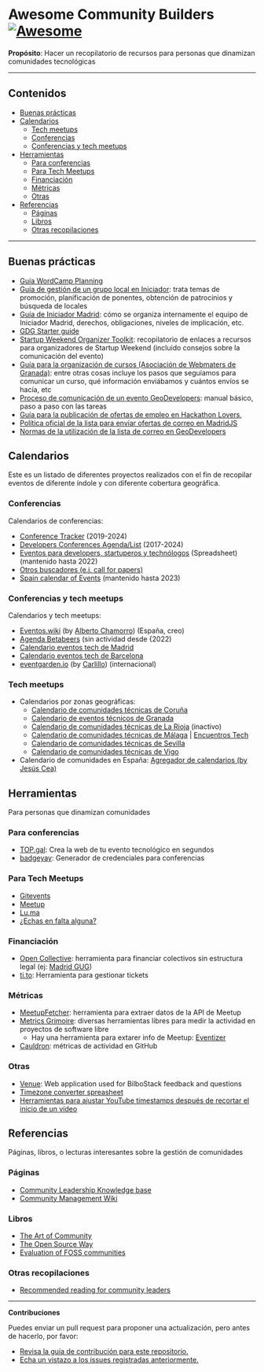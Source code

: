 # Awesome Community Builders  [![Awesome](https://awesome.re/badge.svg)](https://awesome.re)

**Propósito**: Hacer un recopilatorio de recursos para personas que dinamizan comunidades tecnológicas

---

## Contenidos

<!-- START doctoc generated TOC please keep comment here to allow auto update -->
<!-- DON'T EDIT THIS SECTION, INSTEAD RE-RUN doctoc TO UPDATE -->

- [Buenas prácticas](#buenas-pr%C3%A1cticas)
- [Calendarios](#calendarios)
  - [Tech meetups](#tech-meetups)
  - [Conferencias](#conferencias)
  - [Conferencias y tech meetups](#conferencias-y-tech-meetups)
- [Herramientas](#herramientas)
  - [Para conferencias](#para-conferencias)
  - [Para Tech Meetups](#para-tech-meetups)
  - [Financiación](#financiaci%C3%B3n)
  - [Métricas](#m%C3%A9tricas)
  - [Otras](#otras)
- [Referencias](#referencias)
  - [Páginas](#p%C3%A1ginas)
  - [Libros](#libros)
  - [Otras recopilaciones](#otras-recopilaciones)

<!-- END doctoc generated TOC please keep comment here to allow auto update -->

---

## Buenas prácticas

* [Guía WordCamp Planning](https://plan.wordcamp.org/)
* [Guía de gestión de un grupo local en Iniciador](https://docs.google.com/document/d/1gzQsYbVYFrorZpCoVTlp2d5fi9ZYUAs2qNIgMcxCOWE/edit?usp=sharing): trata temas de promoción, planificación de ponentes, obtención de patrocinios y búsqueda de locales
* [Guía de Iniciador Madrid](https://docs.google.com/document/d/1sPw0eemise5JPEZz1-WCphcdPNB12ZiftHpC80MThvo/edit): cómo se organiza internamente el equipo de Iniciador Madrid, derechos, obligaciones, niveles de implicación, etc.
* [GDG Starter guide](https://developers.google.com/groups/start/)
* [Startup Weekend Organizer Toolkit](https://docs.google.com/spreadsheets/d/1TKu0PRXPdqBeM2eA2kcYv5WLsAN_EAyX3e5pnLh92Kc/edit?usp=sharing): recopilatorio de enlaces a recursos para organizadores de Startup Weekend (incluido consejos sobre la comunicación del evento)
* [Guía para la organización de cursos (Asociación de Webmaters de Granada)](https://docs.google.com/document/d/1OQq1_UxPpFecnaTC_fw5hkj7OfLqUoQgFYVOe-dh3-U/edit?usp=sharing): entre otras cosas incluye los pasos que seguíamos para comunicar un curso, qué información enviábamos y cuántos envíos se hacía, etc
* [Proceso de comunicación de un evento GeoDevelopers](https://docs.google.com/document/d/1c51HDWJQ1GNJtgGydxc3qAgU59RDzJljQ4M3kIivBcg/edit?usp=sharing): manual básico, paso a paso con las tareas 
* [Guía para la publicación de ofertas de empleo en Hackathon Lovers](http://www.meetup.com/es-ES/Hackathon-Lovers/messages/77805843/), 
* [Política oficial de la lista para enviar ofertas de correo en MadridJS](http://alexfernandez.github.io/2015/ofertas-salarios.html)
* [Normas de la utilización de la lista de correo en GeoDevelopers](http://www.meetup.com/es-ES/Geo-Developers/pages/Uso_de_la_lista_de_correo/?name=Uso_de_la_lista_de_correo&chapter_analytics_code=UA-46854003-2)

## Calendarios
Este es un listado de diferentes proyectos realizados con el fin de recopilar eventos de diferente índole y con diferente cobertura geográfica.

### Conferencias

Calendarios de conferencias:
* [Conference Tracker](https://milendyankov.com/ConferenceTracker/#/) (2019-2024)
* [Developers Conferences Agenda/List](https://github.com/scraly/developers-conferences-agenda#readme) (2017-2024)
* [Eventos para developers, startuperos y technólogos](https://docs.google.com/spreadsheets/d/1VJRVTa1xm7-VlshZY5TD76iHjw0D7qik3b_aIneBl2A/edit?usp=sharing) (Spreadsheet) (mantenido hasta 2022)
* [Otros buscadores (e.j. call for papers)](https://github.com/devrelcollective/awesome-devrel#cfps-and-speaking-resources)
* [Spain calendar of Events](https://sudden-larch-de8.notion.site/1e953627e992471988f9654235413969?v=820a3b3fbce44b2798ca838b5250b80a) (mantenido hasta 2023)

### Conferencias y tech meetups

Calendarios y tech meetups:
* [Eventos.wiki](https://www.eventos.wiki) (by [Alberto Chamorro](https://github.com/achamorro-dev/eventoswiki)) (España, creo)
* [Agenda Betabeers](https://betabeers.com/event/) (sin actividad desde {2022)
* [Calendario eventos tech de Madrid](https://madridtechtalks.com/)
* [Calendario eventos tech de Barcelona](https://yannklein.github.io/tech-eventboard/?city=barcelona)
* [eventgarden.io](https://eventgarden.io/) (by [Carlillo](https://x.com/carlillo))  (internacional)

### Tech meetups

* Calendarios por zonas geográficas:
  * [Calendario de comunidades técnicas de Coruña](https://coruna.events/)
  * [Calendario de eventos técnicos de Granada](https://www.granadatech.org/)
  * [Calendario de comunidades técnicas de La Rioja](https://web.archive.org/web/20230309185755/http://www.lariojatech.org/) (inactivo)
  * [Calendario de comunidades técnicas de Málaga](https://geekstorming.wordpress.com/calendario-comunidades-tecnicas/) | [Encuentros Tech](https://www.encuentrostech.com/)
  * [Calendario de comunidades técnicas de Sevilla](https://svqtech.com/calendario/)
  * [Calendario de comunidades técnicas de Vigo](https://vigotech.org/)
* Calendario de comunidades en España: [Agregador de calendarios (by Jesús Cea)](http://calendario.es.python.org/fusion.ics)

## Herramientas 

Para personas que dinamizan comunidades

### Para conferencias
* [TOP.gal](https://top.gal/): Crea la web de tu evento tecnológico en segundos
* [badgeyay](https://github.com/fossasia/badgeyay): Generador de credenciales para conferencias

### Para Tech Meetups

* [Gitevents](https://github.com/gitevents/core)
* [Meetup](http://meetup.com)
* [Lu.ma](https://lu.ma/)
* [¿Echas en falta alguna?](https://github.com/ComBuildersES/docs/issues/2)

### Financiación

* [Open Collective](https://opencollective.com/): herramienta para financiar colectivos sin estructura legal (ej: [Madrid GUG](https://opencollective.com/madridgug))
* [ti.to](https://ti.to/home): Herramienta para gestionar tickets

### Métricas

* [MeetupFetcher](https://github.com/ntkog/Meetup-fetcher): herramienta para extraer datos de la API de Meetup
* [Metrics Grimoire](http://metricsgrimoire.github.io/): diversas herramientas libres para medir la actividad en proyectos de software libre
   * Hay una herramienta para extarer info de Meetup: [Eventizer](https://github.com/MetricsGrimoire/eventizer)
* [Cauldron]([http://biterg.io](https://gitlab.com/cauldronio)): métricas de actividad en GitHub

### Otras

* [Venue](https://github.com/sirikon/venue): Web application used for BilboStack feedback and questions
* [Timezone converter spreasheet](https://docs.google.com/spreadsheets/d/1aQN0N2ugarrlxZhq8rdFMKo6qloE9cuOecDGqD3cPfQ/edit?usp=sharing)
* [Herramientas para ajustar YouTube timestamps después de recortar el inicio de un vídeo](https://github.com/hhkaos/adjust-youtube-timestamp-after-trim)

## Referencias

Páginas, libros, o lecturas interesantes sobre la gestión de comunidades

### Páginas

* [Community Leadership Knowledge base](http://knowledge.communityleadershipforum.com/doku.php)
* [Community Management Wiki](http://communitymgt.wikia.com/wiki/Community_Management_Wiki)

### Libros

* [The Art of Community](http://www.artofcommunityonline.org/)
* [The Open Source Way](http://www.theopensourceway.org/wiki/Main_Page)
* [Evaluation of FOSS communities](https://jgbarah.gitbooks.io/evaluating-foss-projects/content/community.html)

### Otras recopilaciones

* [Recommended reading for community leaders](http://dangerouslyawesome.com/recommended-reading-for-community-leaders/)

---

**Contribuciones**

Puedes enviar un pull request para proponer una actualización, pero antes de hacerlo, por favor:

* [Revisa la guía de contribución para este repositorio.](CONTRIBUTING.md)
* [Echa un vistazo a los issues registradas anteriormente.](https://github.com/ComBuildersES/awesome-community-builders/issues)

